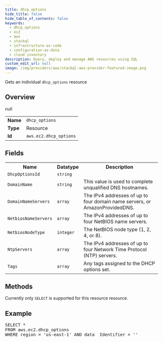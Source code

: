 ```yaml
---
title: dhcp_options
hide_title: false
hide_table_of_contents: false
keywords:
  - dhcp_options
  - ec2
  - aws
  - stackql
  - infrastructure-as-code
  - configuration-as-data
  - cloud inventory
description: Query, deploy and manage AWS resources using SQL
custom_edit_url: null
image: /img/providers/aws/stackql-aws-provider-featured-image.png
---
```

Gets an individual <code>dhcp_options</code> resource

## Overview
<table><tbody>
<tr><td><b>Name</b></td><td><code>dhcp_options</code></td></tr>
<tr><td><b>Type</b></td><td>Resource</td></tr>
null
<tr><td><b>Id</b></td><td><code>aws.ec2.dhcp_options</code></td></tr>
</tbody></table>

## Fields
<table><tbody>
<tr><th>Name</th><th>Datatype</th><th>Description</th></tr>
<tr><td><code>DhcpOptionsId</code></td><td><code>string</code></td><td></td></tr><tr><td><code>DomainName</code></td><td><code>string</code></td><td>This value is used to complete unqualified DNS hostnames.</td></tr><tr><td><code>DomainNameServers</code></td><td><code>array</code></td><td>The IPv4 addresses of up to four domain name servers, or AmazonProvidedDNS.</td></tr><tr><td><code>NetbiosNameServers</code></td><td><code>array</code></td><td>The IPv4 addresses of up to four NetBIOS name servers.</td></tr><tr><td><code>NetbiosNodeType</code></td><td><code>integer</code></td><td>The NetBIOS node type (1, 2, 4, or 8).</td></tr><tr><td><code>NtpServers</code></td><td><code>array</code></td><td>The IPv4 addresses of up to four Network Time Protocol (NTP) servers.</td></tr><tr><td><code>Tags</code></td><td><code>array</code></td><td>Any tags assigned to the DHCP options set.</td></tr>
</tbody></table>

## Methods
Currently only <code>SELECT</code> is supported for this resource resource.

## Example
<pre>
SELECT * 
FROM aws.ec2.dhcp_options
WHERE region = 'us-east-1' AND data__Identifier = '<DhcpOptionsId>'
</pre>
